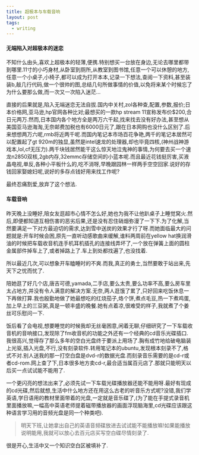```yaml
---
title: 超极本与车载音响
layout: post
tags:
  - writing
---
```



#### 无端陷入对超极本的迷恋

不知什么由头,喜欢上超极本的轻薄,便携.特别想买一台放在身边,无论去哪里都带到哪里.11寸的小巧身材,从卧室到厕所,从教室到图书馆,任意一个可以休憩的地方,任意一个小桌子,小椅子,都可以成为打开本本,记录一下想法,查阅一下资料,甚至装装b,敲几行代码,做一个很帅的图,总结几句所做事情的价值,以免将来某个时候忘了为什么要那么做,而一次又一次陷入迷茫...

直接的后果就是,陷入无端迷恋无法自拔.国内中关村,zol各种查,配置,参数,报价;日本价格网,亚马逊,hp官网各种比对;最想买的一款hp stream 11宣称发布价$200,合日元两万.然而,日本国内各个地方全是两万六千起,找来找去没有好办法,甚至想从美国亚马逊海淘,无奈邮费加税也有6000日元了,跟在日本网购也没什么区别了.后来想想两万六呢,rmb将近两千呢.而国内笔记本市场百花争艳,两千的笔记本居然可以配置起了gt 920m的独显,虽然是intel速龙的处理器,却也毕竟四核,(神州战神游戏本,lol,cf无压力).两千块钱居然能干这么惊天地泣鬼神的事情,为何要去买一个速龙n2850双核,2gb内存,32emmc存储空间的小蓝本呢.而且最近花钱挺厉害,买液晶电视,单反,各种小平板什么的,吃不消呀,早晚跟园林一样两手空空回家.说好的存钱回家娶媳妇呢,说好的多存点钱好用来找工作呢?

最终忍痛割爱,放弃了这个想法.

#### 车载音响

昨天晚上没睡好,陪女友逛超市心情不怎么好,她也为我不让他趴桌子上睡觉窝火.然后,即便都知道互相伤害的恶劣后果,还是没有忍住硝烟弥漫了一下下.为了化解,当然要满足一下对方最迫切的需求,达到雪中送炭的效果才行了呀.而她面临最大的问题就是:开车时候会困,原先一直听动感歌曲来缓解,谁料两周前在yellow hat换润滑油的时候把车载收音机连手机耳机插孔的连接线弄坏了,一个放在弹簧上面的圆柱金属部件掉车上了,或者掉路上了.车上到处都找遍了,也没找着.

所以最近几次,可以想象开车瞌睡时的不爽.而我,真正的勇士,当然要敢于站出来,先天下之忧而忧了.

陪她逛了好几个店,唐吉可德,yamada,二手店,要么太贵,要么功率不高,要么房车里太占地方,并没有令人满意的解决方案.无奈,两人逛饿了累了,只好回来吃饭休息一下再做打算.我也殷勤地做了她最想吃的红烧茄子,烙个饼,煮点毛豆,热一下煮鸡蛋,加上早上的三豆粥,真是一顿丰盛的晚餐.她有点着凉,很难受的样子,我就煮了个姜丝可乐慰问一下.

饭后看了会电视,想要睡觉的时候我却无丝毫困意,闲着无聊,仔细研究了一下车载收音机的音响接口,发现除了fm收音机的功能之外还有一个经典的cd音乐光碟插口.我很高兴,觉得存了那么多年的空白光盘终于要派上用场了.胸有成竹地给破电脑装上光驱,插入光盘,不行,没有刻录软件.转用笔记本的ubuntu,发现根本刻录不了,格式不对.别人送我的那一打空白盘是dvd-r的数据光盘.而刻录音乐需要的是cd-r或者cd-rom.网上查了下,日本很多地方卖cd-r,最合适当属百元店了.那就只能明天以后买一点试试能不能用了.

一个更闪亮的想法出来了,必须先试一下车载光碟播放器还能不能用呀.最好有现成的cd光碟,然后就想,生活中什么地方还在用这么古老的听音乐方式呢?没错,我们学英语,学日语用的教材里面带着的光盘,一定就是音乐碟了,(为了能在手提式录音机里面播放嘛,一幅高中英语老师提着磁带播放器的画面浮现脑海里,cd光碟应该跟这种语言学习用的音频光盘是同一个种类吧).

>明天下班,让她拿出自己的英语音频碟放进去试试能不能播放嘛!如果能播放说明能用,我就可以放心去百元店买写空白碟尽情刻录了.

很是开心,生活中又一个知识空白区被填补了.
